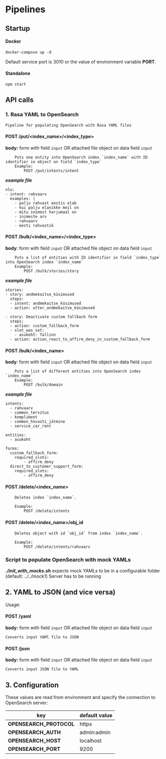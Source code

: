 
# Pipelines 

## Startup

#### Docker 
```
docker-compose up -d
```
Default service port is 3010 or the value of environment variable **PORT**.

#### Standalone

```
npm start
```


## API calls
### 1. Rasa YAML to OpenSearch
	Pipeline for populating OpenSearch with Rasa YAML files

####	POST /put/<index_name>/<index_type>
**body:** form with field `input` OR 
				attached file object on data field `input`

		Puts one entity into OpenSearch index `index_name` with ID identifier in object on field `index_type`
		Example: 
			POST /put/intents/intent
			
***example file***
```
nlu:
- intent: rahvaarv
  examples: |
    - palju rahvast eestis elab
    - kui palju elanikke meil on
    - mitu inimest harjumaal on
    - inimeste arv
    - rahvaarv
    - eesti rahvastik
```

####	POST /bulk/<index_name>/<index_type>
**body**: form with field `input` OR
			attached file object on data field `input`		

		Puts a list of entities with ID identifier in field `index_type` into OpenSearch index `index_name`  
		Example:
			POST /bulk/stories/story
			
***example file***
```
stories:
- story: andmekaitse_küsimused
  steps:
  - intent: andmekaitse_küsimused
  - action: utter_andmekaitse_küsimused
  
- story: Deactivate custom fallback form
  steps:
  - action: custom_fallback_form
  - slot_was_set:
    - asukoht: Tallinn
  - action: action_react_to_affirm_deny_in_custom_fallback_form
```

####	POST /bulk/<index_name>
**body**: form with field `input` OR
			attached file object on data field `input`		

		Puts a list of different entities into OpenSearch index `index_name`
		Example:
			POST /bulk/domain

***example file***
```
intents:
  - rahvaarv
  - common_tervitus
  - kompliment
  - common_hüvasti_jätmine
  - service_car_rent

entities:
  - asukoht

forms:
  custom_fallback_form:
    required_slots:
        - affirm_deny
  direct_to_customer_support_form:
    required_slots:
        - affirm_deny
```
####	POST /delete/<index_name>

		Deletes index `index_name`. 

		Example:
			POST /delete/intents

####	POST /delete/<index_name>/obj_id

		Deletes object with id `obj_id` from index `index_name`. 

		Example:
			POST /delete/intents/rahvaarv



### Script to populate OpenSearch with mock YAMLs
***./init_with_mocks.sh***
expects mock YAMLs to be in a configurable folder (default: .*./../mock1*)
Server has to be running

## 2. YAML to JSON (and vice versa)

Usage:
#### POST /yaml
**body:** form with field `input` OR 
				attached file object on data field `input`
				
	Converts input YAMl file to JSON

#### POST /json
**body:** form with field `input` OR 
				attached file object on data field `input`
				
	Converts input JSON file to YAML


## 3. Configuration

These values are read from environment and specify the connection to OpenSearch server:

key | default value
---|---
**OPENSEARCH_PROTOCOL**	| https
**OPENSEARCH_AUTH** | admin:admin
**OPENSEARCH_HOST** | localhost
**OPENSEARCH_PORT** | 9200

